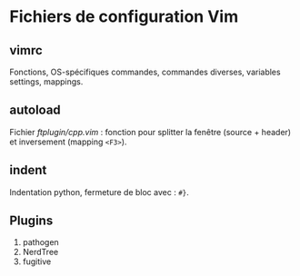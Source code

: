 # Fichiers de configuration Vim

## vimrc
Fonctions, OS-spécifiques commandes, commandes diverses, variables settings, mappings.

## autoload
Fichier _ftplugin/cpp.vim_ : fonction pour splitter la fenêtre (source + header) et inversement (mapping `<F3>`).

## indent
Indentation python, fermeture de bloc avec : `#}`.

## Plugins

1. pathogen
2. NerdTree
3. fugitive
